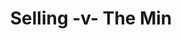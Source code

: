 ---
year: "2009"
serialNumber: "0382" 
game: "Selling"
title: "Selling -v- The Min"
gameLocation: "Cadman's Meadow"
gameDate: ""
result: ""
resultType: ""
type: "game"
---